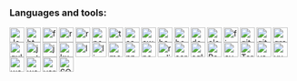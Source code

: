 ### Languages and tools:

<img align="left" alt="JavaScript" width="26px" src="https://github.com/Eduardosbk/images/blob/main/javascript2.png" style="max-width:100%;">

<img align="left" alt="htmlcss" height="26px" src="https://github.com/Eduardosbk/images/blob/main/htmlcss.png" style="max-width:100%;">

<img align="left" alt="frontend" height="26px" src="https://github.com/Eduardosbk/images/blob/main/frontend.png" style="max-width:100%;">

<img align="left" alt="react" width="26px" src="https://github.com/Eduardosbk/images/blob/main/react.png" style="max-width:100%;">

<img align="left" alt="reactnative" height="26px" src="https://github.com/Eduardosbk/images/blob/main/reactnative.png" style="max-width:100%;">

<img align="left" alt="node" height="26px" src="https://github.com/Eduardosbk/images/blob/main/node.png" style="max-width:100%;">

<img align="left" alt="typescript" height="26px" src="https://github.com/Eduardosbk/images/blob/main/typescript.png" style="max-width:100%;">

<img align="left" alt="sass" height="26px" src="https://github.com/Eduardosbk/images/blob/main/sass.png" style="max-width:100%;">

<img align="left" alt="aws" height="26px" src="https://github.com/Eduardosbk/images/blob/main/aws.png" style="max-width:100%;">

<img align="left" alt="babel" height="26px" src="https://github.com/Eduardosbk/images/blob/main/babel.png" style="max-width:100%;">

<img align="left" alt="bootstrap" height="26px" src="https://github.com/Eduardosbk/images/blob/main/bootstrap.png" style="max-width:100%;">

<img align="left" alt="docker" height="26px" src="https://github.com/Eduardosbk/images/blob/main/docker.png" style="max-width:100%;">

<img align="left" alt="electron" height="26px" src="https://github.com/Eduardosbk/images/blob/main/electron.png" style="max-width:100%;">

<img align="left" alt="firebase" height="26px" src="https://github.com/Eduardosbk/images/blob/main/firebase.png" style="max-width:100%;">

<img align="left" alt="git" height="26px" src="https://github.com/Eduardosbk/images/blob/main/git.png" style="max-width:100%;">

<img align="left" alt="github" height="26px" src="https://github.com/Eduardosbk/images/blob/main/github.png" style="max-width:100%;">

<img align="left" alt="graphql" height="26px" src="https://github.com/Eduardosbk/images/blob/main/graphql.png" style="max-width:100%;">

<img align="left" alt="gulp" height="26px" src="https://github.com/Eduardosbk/images/blob/main/gulp.png" style="max-width:100%;">

<img align="left" alt="jest" height="26px" src="https://github.com/Eduardosbk/images/blob/main/jest.png" style="max-width:100%;">

<img align="left" alt="jquery" height="26px" src="https://github.com/Eduardosbk/images/blob/main/jquery.png" style="max-width:100%;">

<img align="left" alt="kubernetes" height="26px" src="https://github.com/Eduardosbk/images/blob/main/kuberbetes.png" style="max-width:100%;">

<img align="left" alt="less" height="26px" src="https://github.com/Eduardosbk/images/blob/main/less.png" style="max-width:100%;">

<img align="left" alt="linux" height="26px" src="https://github.com/Eduardosbk/images/blob/main/linux.png" style="max-width:100%;">

<img align="left" alt="mongodb" height="26px" src="https://github.com/Eduardosbk/images/blob/main/mongodb.png" style="max-width:100%;">

<img align="left" alt="npm" height="26px" src="https://github.com/Eduardosbk/images/blob/main/npm.png" style="max-width:100%;">

<img align="left" alt="nextjs" height="26px" src="https://github.com/Eduardosbk/images/blob/main/nextjs.png" style="max-width:100%;">

<img align="left" alt="redis" height="26px" src="https://github.com/Eduardosbk/images/blob/main/redis.png" style="max-width:100%;">

<img align="left" alt="serverless" height="26px" src="https://github.com/Eduardosbk/images/blob/main/serverless.png" style="max-width:100%;">

<img align="left" alt="sql" height="26px" src="https://github.com/Eduardosbk/images/blob/main/sql.png" style="max-width:100%;">

<img align="left" alt="Redux" width="26px" src="https://github.com/Eduardosbk/images/blob/main/redux.png" style="max-width:100%;">

<img align="left" alt="svg" height="26px" src="https://github.com/Eduardosbk/images/blob/main/svg.png" style="max-width:100%;">

<img align="left" alt="Terminal" width="26px" src="https://github.com/Eduardosbk/images/blob/main/terminal.png" style="max-width:100%;">

<img align="left" alt="vscode" height="26px" src="https://github.com/Eduardosbk/images/blob/main/vscode.png" style="max-width:100%;">

<img align="left" alt="vuejs" height="26px" src="https://github.com/Eduardosbk/images/blob/main/vue.png" style="max-width:100%;">

<img align="left" alt="webpack" height="26px" src="https://github.com/Eduardosbk/images/blob/main/webpack.png" style="max-width:100%;">

<img align="left" alt="wordpress" height="26px" src="https://github.com/Eduardosbk/images/blob/main/wordpress.png" style="max-width:100%;">

<img align="left" alt="yarn" height="26px" src="https://github.com/Eduardosbk/images/blob/main/yarn.png" style="max-width:100%;">

<img align="left" alt="SQL" width="26px" src="https://github.com/Eduardosbk/images/blob/main/db.png" style="max-width:100%;">





<!--
**Eduardosbk/Eduardosbk** is a ✨ _special_ ✨ repository because its `README.md` (this file) appears on your GitHub profile.

Here are some ideas to get you started:
- 🔭 I’m currently working on ...
- 🌱 I’m currently learning ...
- 👯 I’m looking to collaborate on ...
- 🤔 I’m looking for help with ...
- 💬 Ask me about ...
- 📫 How to reach me: ...
- 😄 Pronouns: ...
- ⚡ Fun fact: ...
-->
